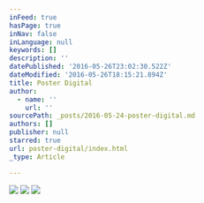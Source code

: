 ```yaml
---
inFeed: true
hasPage: true
inNav: false
inLanguage: null
keywords: []
description: ''
datePublished: '2016-05-26T23:02:30.522Z'
dateModified: '2016-05-26T18:15:21.894Z'
title: Poster Digital
author:
  - name: ''
    url: ''
sourcePath: _posts/2016-05-24-poster-digital.md
authors: []
publisher: null
starred: true
url: poster-digital/index.html
_type: Article

---
```

![](https://the-grid-user-content.s3-us-west-2.amazonaws.com/fb39204b-36d0-4e8b-b400-85ce068b1c76.jpg)
![](https://the-grid-user-content.s3-us-west-2.amazonaws.com/d8dc648a-940f-4d21-a7e9-b84bf4cd54c6.jpg)
![](https://the-grid-user-content.s3-us-west-2.amazonaws.com/97893b84-ef41-4e05-b6fa-7e1e346ff635.jpg)